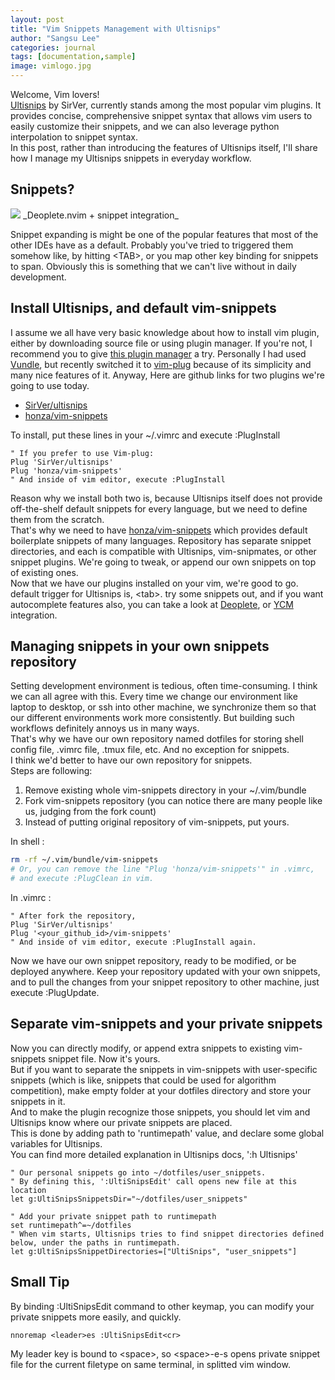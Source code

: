 ```yaml
---
layout: post
title: "Vim Snippets Management with Ultisnips"
author: "Sangsu Lee"
categories: journal
tags: [documentation,sample]
image: vimlogo.jpg
---
```


Welcome, Vim lovers!  
[Ultisnips](https://github.com/SirVer/ultisnips)
by SirVer, currently stands among the most popular vim plugins.
It provides concise, comprehensive snippet syntax that allows vim users to
easily customize their snippets, and we can also leverage python interpolation to snippet syntax.  
In this post, rather than introducing the features of Ultisnips itself, 
I'll share how I manage my Ultisnips snippets in everyday workflow.

## Snippets?

<img src="{{ site.github.url }}/assets/img/gif_ultisnips.gif">
_Deoplete.nvim + snippet integration_

Snippet expanding is might be one of the popular features that most of the other IDEs have as a default.
Probably you've tried to triggered them somehow like, by hitting \<TAB\>, or you map other key binding
for snippets to span.
Obviously this is something that we can't live without in daily development.

## Install Ultisnips, and default vim-snippets

I assume we all have very basic knowledge about how to install vim plugin, either by downloading source file
or using plugin manager. If you're not, I recommend you to give
[this plugin manager](https://github.com/junegunn/vim-plug) a try.
Personally I had used [Vundle](https://github.com/VundleVim/Vundle.vim),
but recently switched it to [vim-plug](https://github.com/junegunn/vim-plug) because of
its simplicity and many nice features of it. Anyway,
Here are github links for two plugins we're going to use today.

-   [SirVer/ultisnips](https://github.com/SirVer/ultisnips)
-   [honza/vim-snippets](https://github.com/honza/vim-snippets)

To install, put these lines in your ~/.vimrc and execute :PlugInstall

```viml
" If you prefer to use Vim-plug:
Plug 'SirVer/ultisnips'
Plug 'honza/vim-snippets'
" And inside of vim editor, execute :PlugInstall
```

Reason why we install both two is, because Ultisnips itself does not provide
off-the-shelf default snippets for every language, but we need to define them from the scratch.  
That's why we need to have [honza/vim-snippets](https://github.com/honza/vim-snippets) which provides default
boilerplate snippets of many languages. Repository has separate snippet directories, and
each is compatible with Ultisnips, vim-snipmates, or other snippet plugins. We're going to tweak,
or append our own snippets on top of existing ones.  
Now that we have our plugins installed on your vim, we're good to go.
default trigger for Ultisnips is, \<tab\>. try some snippets out,
and if you want autocomplete features also, you can take a look at
[Deoplete](https://github.com/Shougo/deoplete.nvim), or
[YCM](https://github.com/Valloric/YouCompleteMe) integration.

## Managing snippets in your own snippets repository

Setting development environment is tedious, often time-consuming. I think we can all agree with this.
Every time we change our environment like laptop to desktop, or ssh into other machine, we synchronize them
so that our different environments work more consistently.
But building such workflows definitely annoys us in many ways.  
That's why we have our own repository named dotfiles for storing
shell config file, .vimrc file, .tmux file, etc. And no exception for snippets.  
I think we'd better to have our own repository for snippets.  
Steps are following:

1.  Remove existing whole vim-snippets directory in your ~/.vim/bundle
2.  Fork vim-snippets repository (you can notice there are many people like us, judging from the fork count)
3.  Instead of putting original repository of vim-snippets, put yours.

In shell :

```bash
rm -rf ~/.vim/bundle/vim-snippets
# Or, you can remove the line "Plug 'honza/vim-snippets'" in .vimrc,
# and execute :PlugClean in vim.
```

In .vimrc :

```viml
" After fork the repository,
Plug 'SirVer/ultisnips'
Plug '<your_github_id>/vim-snippets'
" And inside of vim editor, execute :PlugInstall again.
```

Now we have our own snippet repository, ready to be modified, or be deployed anywhere.
Keep your repository updated with your own snippets, and to pull the changes from your snippet repository to other machine, just execute :PlugUpdate.

## Separate vim-snippets and your private snippets

Now you can directly modify, or append extra snippets to existing vim-snippets snippet file. Now it's yours.  
But if you want to separate the snippets in vim-snippets with user-specific snippets
(which is like, snippets that could be used for algorithm competition), make empty folder at
your dotfiles directory and store your snippets in it.  
And to make the plugin recognize those snippets, you should let vim and Ultisnips know where our private snippets are placed.  
This is done by adding path to 'runtimepath' value, and declare some global variables for Ultisnips.  
You can find more detailed explanation in Ultisnips docs, ':h Ultisnips'

```viml
" Our personal snippets go into ~/dotfiles/user_snippets.
" By defining this, ':UltiSnipsEdit' call opens new file at this location
let g:UltiSnipsSnippetsDir="~/dotfiles/user_snippets"

" Add your private snippet path to runtimepath
set runtimepath^=~/dotfiles
" When vim starts, Ultisnips tries to find snippet directories defined below, under the paths in runtimepath.
let g:UltiSnipsSnippetDirectories=["UltiSnips", "user_snippets"]
```

## Small Tip

By binding :UltiSnipsEdit command to other keymap, you can modify your private snippets
more easily, and quickly.

```viml
nnoremap <leader>es :UltiSnipsEdit<cr>
```

My leader key is bound to \<space\>, so \<space\>-e-s opens private snippet file for the
current filetype on same terminal, in splitted vim window.
